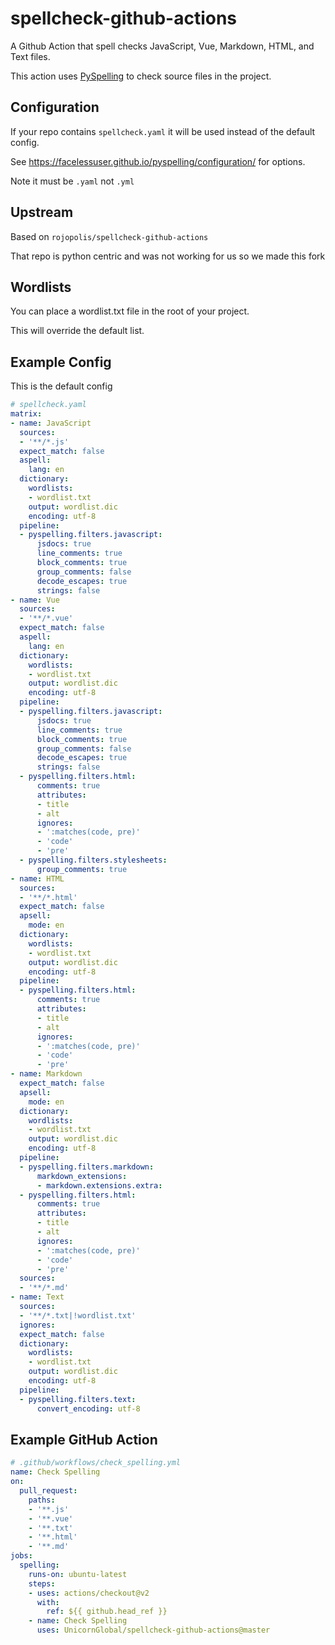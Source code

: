 # spellcheck-github-actions

A Github Action that spell checks JavaScript, Vue, Markdown, HTML, and Text files.

This action uses [PySpelling](https://facelessuser.github.io/pyspelling/) to
check source files in the project.  

## Configuration

If your repo contains `spellcheck.yaml` it will be used instead of the default config.

See https://facelessuser.github.io/pyspelling/configuration/ for options.

Note it must be `.yaml` not `.yml`

## Upstream

Based on `rojopolis/spellcheck-github-actions`

That repo is python centric and was not working for us so we made this fork

## Wordlists

You can place a wordlist.txt file in the root of your project.

This will override the default list.

## Example Config

This is the default config

```yaml
# spellcheck.yaml
matrix:
- name: JavaScript
  sources:
  - '**/*.js'
  expect_match: false
  aspell:
    lang: en
  dictionary:
    wordlists:
    - wordlist.txt
    output: wordlist.dic
    encoding: utf-8
  pipeline:
  - pyspelling.filters.javascript:
      jsdocs: true
      line_comments: true
      block_comments: true
      group_comments: false
      decode_escapes: true
      strings: false
- name: Vue
  sources:
  - '**/*.vue'
  expect_match: false
  aspell:
    lang: en
  dictionary:
    wordlists:
    - wordlist.txt
    output: wordlist.dic
    encoding: utf-8
  pipeline:
  - pyspelling.filters.javascript:
      jsdocs: true
      line_comments: true
      block_comments: true
      group_comments: false
      decode_escapes: true
      strings: false
  - pyspelling.filters.html:
      comments: true
      attributes:
      - title
      - alt
      ignores:
      - ':matches(code, pre)'
      - 'code'
      - 'pre'
  - pyspelling.filters.stylesheets:
      group_comments: true
- name: HTML
  sources:
  - '**/*.html'
  expect_match: false
  apsell:
    mode: en
  dictionary:
    wordlists:
    - wordlist.txt
    output: wordlist.dic
    encoding: utf-8
  pipeline:
  - pyspelling.filters.html:
      comments: true
      attributes:
      - title
      - alt
      ignores:
      - ':matches(code, pre)'
      - 'code'
      - 'pre'
- name: Markdown
  expect_match: false
  apsell:
    mode: en
  dictionary:
    wordlists:
    - wordlist.txt
    output: wordlist.dic
    encoding: utf-8
  pipeline:
  - pyspelling.filters.markdown:
      markdown_extensions:
      - markdown.extensions.extra:
  - pyspelling.filters.html:
      comments: true
      attributes:
      - title
      - alt
      ignores:
      - ':matches(code, pre)'
      - 'code'
      - 'pre'
  sources:
  - '**/*.md'
- name: Text
  sources:
  - '**/*.txt|!wordlist.txt'
  ignores:
  expect_match: false
  dictionary:
    wordlists:
    - wordlist.txt
    output: wordlist.dic
    encoding: utf-8
  pipeline:
  - pyspelling.filters.text:
      convert_encoding: utf-8
```

## Example GitHub Action

```yaml
# .github/workflows/check_spelling.yml
name: Check Spelling
on:
  pull_request:
    paths:
    - '**.js'
    - '**.vue'
    - '**.txt'
    - '**.html'
    - '**.md'
jobs:
  spelling:
    runs-on: ubuntu-latest
    steps:
    - uses: actions/checkout@v2
      with:
        ref: ${{ github.head_ref }}
    - name: Check Spelling
      uses: UnicornGlobal/spellcheck-github-actions@master
```
